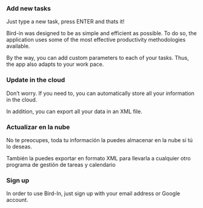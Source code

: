 ### Add new tasks

Just type a new task, press ENTER and thats it!

Bird-in was designed to be as simple and efficient as possible. To do so, the application uses some of the most effective productivity methodologies available.

By the way, you can add custom parameters to each of your tasks. Thus, the app also adapts to your work pace.

### Update in the cloud

Don’t worry. If you need to, you can automatically store all your information in the cloud.

In addition, you can export all your data in an XML file.

### Actualizar en la nube

No te preocupes, toda tu información la puedes almacenar en la nube si tú lo deseas.

También la puedes exportar en formato XML para llevarla a cualquier otro programa de gestión de tareas y calendario

### **Sign up**

In order to use Bird-In, just sign up with your email address or Google account.